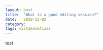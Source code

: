 ```yaml
---
layout: post
title:  "What is a good editing session?"
date:   2020-12-02
category: 
tags: mistakes&fixes
---
```


test
